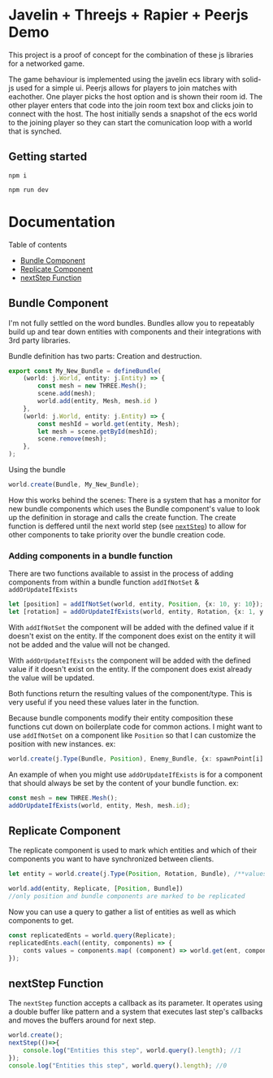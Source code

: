 # Javelin + Threejs + Rapier + Peerjs Demo

This project is a proof of concept for the combination of these js libraries for a networked game.

The game behaviour is implemented using the javelin ecs library with solid-js used for a simple ui. Peerjs allows for players to join matches with eachother. One player picks the host option and is shown their room id. The other player enters that code into the join room text box and clicks join to connect with the host. The host initially sends a snapshot of the ecs world to the joining player so they can start the comunication loop with a world that is synched.


## Getting started

```
npm i
```


```
npm run dev
```

# Documentation

Table of contents

- [Bundle Component](#bundle-component)
- [Replicate Component](#replicate-component)
- [nextStep Function](#nextstep-function)
## Bundle Component
I'm not fully settled on the word bundles. Bundles allow you to repeatably build up and tear down entities with components and their integrations with 3rd party libraries. 

Bundle definition has two parts: Creation and destruction. 

```typescript
export const My_New_Bundle = defineBundle(
    (world: j.World, entity: j.Entity) => {
        const mesh = new THREE.Mesh();
        scene.add(mesh);
        world.add(entity, Mesh, mesh.id )
    },
    (world: j.World, entity: j.Entity) => {
        const meshId = world.get(entity, Mesh);
        let mesh = scene.getById(meshId);
        scene.remove(mesh);
    },
);
```

Using the bundle

```typescript
world.create(Bundle, My_New_Bundle);
```

How this works behind the scenes: There is a system that has a monitor for new bundle components which uses the Bundle component's value to look up the definition in storage and calls the create function. The create function is deffered until the next world step (see [`nextStep`](##nextStep_Function)) to allow for other components to take priority over the bundle creation code.

### Adding components in a bundle function
There are two functions available to assist in the process of adding components from within a bundle function `addIfNotSet` & `addOrUpdateIfExists`
```typescript
let [position] = addIfNotSet(world, entity, Position, {x: 10, y: 10});
let [rotation] = addOrUpdateIfExists(world, entity, Rotation, {x: 1, y: 0});
```
With `addIfNotSet` the component will be added with the defined value if it doesn't exist on the entity. If the component does exist on the entity it will not be added and the value will not be changed.

With `addOrUpdateIfExists` the component will be added with the defined value if it doesn't exist on the entity. If the component does exist already the value will be updated.

Both functions return the resulting values of the component/type. This is very useful if you need these values later in the function.

Because bundle components modify their entity composition these functions cut down on boilerplate code for common actions. I might want to use `addIfNotSet` on a component like `Position` so that I can customize the position with new instances. ex:
```typescript
world.create(j.Type(Bundle, Position), Enemy_Bundle, {x: spawnPoint[i].x, y: spawnPoint[i].y})
```
An example of when you might use `addOrUpdateIfExists` is for a component that should always be set by the content of your bundle function. ex:
```typescript
const mesh = new THREE.Mesh();
addOrUpdateIfExists(world, entity, Mesh, mesh.id);
```


## Replicate Component
The replicate component is used to mark which entities and which of their components you want to have synchronized between clients.

```typescript
let entity = world.create(j.Type(Position, Rotation, Bundle), /**values */);

world.add(entity, Replicate, [Position, Bundle])
//only position and bundle components are marked to be replicated
```
Now you can use a query to gather a list of entities as well as which components to get.

```typescript
const replicatedEnts = world.query(Replicate);
replicatedEnts.each((entity, components) => {
    conts values = components.map( (component) => world.get(ent, component); );
});
```

## nextStep Function

The `nextStep` function accepts a callback as its parameter. It operates using a double buffer like pattern and a system that executes last step's callbacks and moves the buffers around for next step.

```typescript
world.create();
nextStep(()=>{
    console.log("Entities this step", world.query().length); //1
});
console.log("Entities this step", world.query().length); //0
```